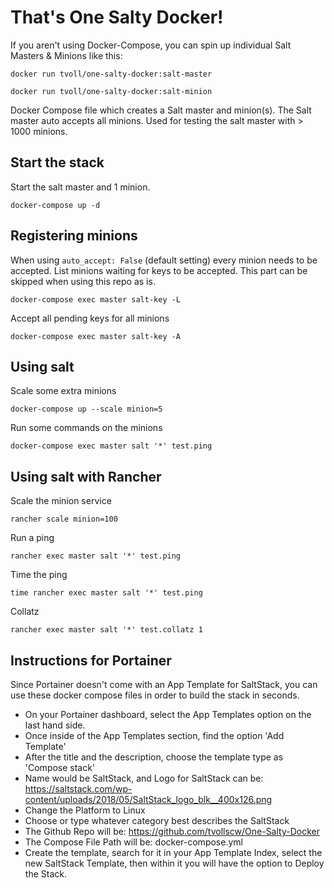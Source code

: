 # That's One Salty Docker!

If you aren't using Docker-Compose, you can spin up individual Salt Masters & Minions like this:

```shell
docker run tvoll/one-salty-docker:salt-master
```

```shell
docker run tvoll/one-salty-docker:salt-minion
```

Docker Compose file which creates a Salt master and minion(s). The Salt master auto accepts all minions. Used for testing the salt master with > 1000 minions. 

## Start the stack

Start the salt master and 1 minion.

```shell
docker-compose up -d
```

## Registering minions

When using `auto_accept: False` (default setting) every minion needs to be accepted. List minions waiting for keys to be accepted. This part can be skipped when using this repo as is.

```shell
docker-compose exec master salt-key -L
```

Accept all pending keys for all minions

```shell
docker-compose exec master salt-key -A
```

## Using salt

Scale some extra minions

```shell
docker-compose up --scale minion=5
```

Run some commands on the minions

```shell
docker-compose exec master salt '*' test.ping
```

## Using salt with Rancher

Scale the minion service

```shell
rancher scale minion=100
```

Run a ping
```shell
rancher exec master salt '*' test.ping
```

Time the ping

```shell
time rancher exec master salt '*' test.ping
```

Collatz

```shell
rancher exec master salt '*' test.collatz 1
```

## Instructions for Portainer

Since Portainer doesn't come with an App Template for SaltStack, you can use these docker compose files in order to build the stack in seconds. 

* On your Portainer dashboard, select the App Templates option on the last hand side.
* Once inside of the App Templates section, find the option 'Add Template'
* After the title and the description, choose the template type as 'Compose stack'
* Name would be SaltStack, and Logo for SaltStack can be: https://saltstack.com/wp-content/uploads/2018/05/SaltStack_logo_blk__400x126.png
* Change the Platform to Linux
* Choose or type whatever category best describes the SaltStack
* The Github Repo will be: https://github.com/tvollscw/One-Salty-Docker
* The Compose File Path will be: docker-compose.yml
* Create the template, search for it in your App Template Index, select the new SaltStack Template, then within it you will have the option to Deploy the Stack.
